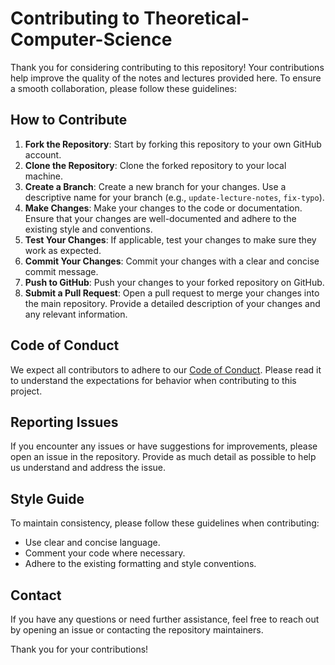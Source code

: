 # Contributing to Theoretical-Computer-Science

Thank you for considering contributing to this repository! Your contributions help improve the quality of the notes and lectures provided here. To ensure a smooth collaboration, please follow these guidelines:

## How to Contribute

1. **Fork the Repository**: Start by forking this repository to your own GitHub account.
2. **Clone the Repository**: Clone the forked repository to your local machine.
3. **Create a Branch**: Create a new branch for your changes. Use a descriptive name for your branch (e.g., `update-lecture-notes`, `fix-typo`).
4. **Make Changes**: Make your changes to the code or documentation. Ensure that your changes are well-documented and adhere to the existing style and conventions.
5. **Test Your Changes**: If applicable, test your changes to make sure they work as expected.
6. **Commit Your Changes**: Commit your changes with a clear and concise commit message.
7. **Push to GitHub**: Push your changes to your forked repository on GitHub.
8. **Submit a Pull Request**: Open a pull request to merge your changes into the main repository. Provide a detailed description of your changes and any relevant information.

## Code of Conduct

We expect all contributors to adhere to our [Code of Conduct](./CODE_OF_CONDUCT.md). Please read it to understand the expectations for behavior when contributing to this project.

## Reporting Issues

If you encounter any issues or have suggestions for improvements, please open an issue in the repository. Provide as much detail as possible to help us understand and address the issue.

## Style Guide

To maintain consistency, please follow these guidelines when contributing:
- Use clear and concise language.
- Comment your code where necessary.
- Adhere to the existing formatting and style conventions.

## Contact

If you have any questions or need further assistance, feel free to reach out by opening an issue or contacting the repository maintainers.

Thank you for your contributions!

